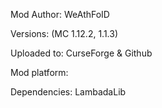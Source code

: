 Mod Author: WeAthFoID

Versions: (MC 1.12.2, 1.1.3)

Uploaded to: CurseForge & Github

Mod platform: 

Dependencies: LambadaLib
